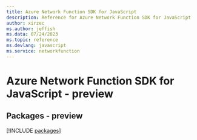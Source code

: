 ```yaml
---
title: Azure Network Function SDK for JavaScript
description: Reference for Azure Network Function SDK for JavaScript
author: xirzec
ms.author: jeffish
ms.data: 07/24/2023
ms.topic: reference
ms.devlang: javascript
ms.service: networkfunction
---
```

# Azure Network Function SDK for JavaScript - preview
## Packages - preview
[!INCLUDE [packages](network-function-index.md)]